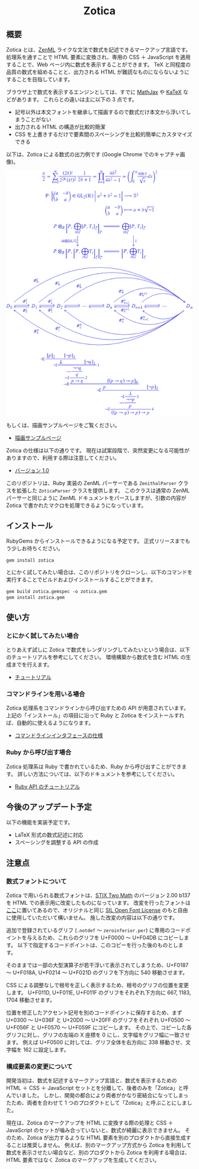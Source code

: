 <div align="center">
<h1>Zotica</h1>
</div>

## 概要

Zotica とは、[ZenML](https://github.com/Ziphil/Zenithal) ライクな文法で数式を記述できるマークアップ言語です。
処理系を通すことで HTML 要素に変換され、専用の CSS ＋ JavaScript を適用することで、Web ページ内に数式を表示することができます。
TeX と同程度の品質の数式を組めることと、出力される HTML が難読なものにならないようにすることを目指しています。

ブラウザ上で数式を表示するエンジンとしては、すでに [MathJax](https://www.mathjax.org/) や [KaTeX](https://katex.org/) などがあります。
これらとの違いは主に以下の 3 点です。

- 記号以外は本文フォントを継承して描画するので数式だけ本文から浮いてしまうことがない
- 出力される HTML の構造が比較的簡潔
- CSS を上書きするだけで要素間のスペーシングを比較的簡単にカスタマイズできる

以下は、Zotica による数式の出力例です (Google Chrome でのキャプチャ画像)。

<div align="center">
<img src="document/image/sample.png">
</div>

もしくは、描画サンプルページをご覧ください。

- [描画サンプルページ](https://ziphil.github.io/ZenithalMathWebDemo/main.html)

Zotica の仕様は以下の通りです。
現在は試案段階で、突然変更になる可能性がありますので、利用する際は注意してください。

- [バージョン 1.0](document/zotica/1.0.md)

このリポジトリは、Ruby 実装の ZenML パーサーである `ZenithalParser` クラスを拡張した `ZoticaParser` クラスを提供します。
このクラスは通常の ZenML パーサーと同じように ZenML ドキュメントをパースしますが、引数の内容が Zotica で書かれたマクロを処理できるようになっています。

## インストール
RubyGems からインストールできるようになる予定です。
正式リリースまでもう少しお待ちください。
```
gem install zotica
```

とにかく試してみたい場合は、このリポジトリをクローンし、以下のコマンドを実行することでビルドおよびインストールすることができます。
```
gem build zotica.gemspec -o zotica.gem
gem install zotica.gem
```

## 使い方

### とにかく試してみたい場合
とりあえず試しに Zotica で数式をレンダリングしてみたいという場合は、以下のチュートリアルを参考にしてください。
環境構築から数式を含む HTML の生成までを行えます。

- [チュートリアル](document/tutorial.md)

### コマンドラインを用いる場合
Zotica 処理系をコマンドラインから呼び出すための API が用意されています。
上記の「インストール」の項目に沿って Ruby と Zotica をインストールすれば、自動的に使えるようになります。

- [コマンドラインインタフェースの仕様](document/command.md)

### Ruby から呼び出す場合
Zotica 処理系は Ruby で書かれているため、Ruby から呼び出すことができます。
詳しい方法については、以下のドキュメントを参考にしてください。

- [Ruby API のチュートリアル](document/ruby.md)

## 今後のアップデート予定
以下の機能を実装予定です。

- LaTeX 形式の数式記述に対応
- スペーシングを調整する API の作成

## 注意点

### 数式フォントについて
Zotica で用いられる数式フォントは、[STIX Two Math](https://www.stixfonts.org/) のバージョン 2.00 b137 を HTML での表示用に改変したものになっています。
改変を行ったフォントは[ここ](source/zotica/resource/font.otf)に置いてあるので、オリジナルと同じ [SIL Open Font License](http://scripts.sil.org/OFL) のもと自由に使用していただいて構いません。
施した改変の内容は以下の通りです。

追加で登録されているグリフ (`.notdef` ～ `zeroinferior.per`) に専用のコードポイントを与えるため、これらのグリフを U+F0000 ～ U+F04DB にコピーします。
以下で指定するコードポイントは、このコピーを行った後のものとします。

そのままでは一部の大型演算子が若干浮いて表示されてしまうため、U+F0187 ～ U+F018A, U+F0214 ～ U+F021D のグリフを下方向に 540 移動させます。

CSS による調整なしで根号を正しく表示するため、根号のグリフの位置を変更します。
U+F011D, U+F011E, U+F011F のグリフをそれぞれ下方向に 667, 1183, 1704 移動させます。

位置を修正したアクセント記号を別のコードポイントに保存するため、まず U+0300 ～ U+036F と U+20D0 ～ U+20FF のグリフをそれぞれ U+F0500 ～ U+F056F と U+F0570 ～ U+F059F にコピーします。
その上で、コピーした各グリフに対し、グリフの左端の X 座標を 0 にし、文字幅をグリフ幅に一致させます。
例えば U+F0500 に対しては、グリフ全体を右方向に 338 移動させ、文字幅を 162 に設定します。

### 構成要素の変更について
開発当初は、数式を記述するマークアップ言語と、数式を表示するための HTML ＋ CSS ＋ JavaScript セットとを分離して、後者のみを「Zotica」と呼んでいました。
しかし、開発の都合により両者がかなり密結合になってしまったため、両者を合わせて 1 つのプロダクトとして「Zotica」と呼ぶことにしました。

現在は、Zotica のマークアップを HTML に変換する際の処理と CSS ＋ JavaScript のセットが噛み合っていないと、数式が綺麗に表示できません。
そのため、Zotica が出力するような HTML 要素を別のプロダクトから直接生成することは推奨しません。
例えば、別のマークアップ方式から Zotica を利用して数式を表示させたい場合など、別のプロダクトから Zotica を利用する場合は、HTML 要素ではなく Zotica のマークアップを生成してください。